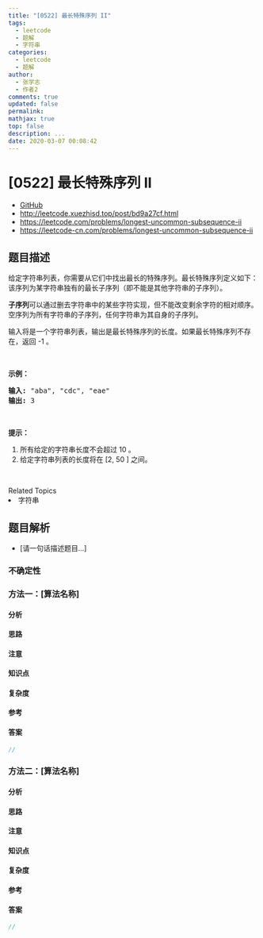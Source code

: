 ```yaml
---
title: "[0522] 最长特殊序列 II"
tags:
  - leetcode
  - 题解
  - 字符串
categories:
  - leetcode
  - 题解
author:
  - 张学志
  - 作者2
comments: true
updated: false
permalink:
mathjax: true
top: false
description: ...
date: 2020-03-07 00:08:42
---
```



# [0522] 最长特殊序列 II
* [GitHub](https://github.com/algoboy101/LeetCodeCrowdsource/tree/master/_posts/QA/%5B0522%5D%20%E6%9C%80%E9%95%BF%E7%89%B9%E6%AE%8A%E5%BA%8F%E5%88%97%20II.md)
* http://leetcode.xuezhisd.top/post/bd9a27cf.html
* https://leetcode.com/problems/longest-uncommon-subsequence-ii
* https://leetcode-cn.com/problems/longest-uncommon-subsequence-ii


## 题目描述

<p>给定字符串列表，你需要从它们中找出最长的特殊序列。最长特殊序列定义如下：该序列为某字符串独有的最长子序列（即不能是其他字符串的子序列）。</p>

<p><strong>子序列</strong>可以通过删去字符串中的某些字符实现，但不能改变剩余字符的相对顺序。空序列为所有字符串的子序列，任何字符串为其自身的子序列。</p>

<p>输入将是一个字符串列表，输出是最长特殊序列的长度。如果最长特殊序列不存在，返回 -1 。</p>

<p>&nbsp;</p>

<p><strong>示例：</strong></p>

<pre><strong>输入:</strong> &quot;aba&quot;, &quot;cdc&quot;, &quot;eae&quot;
<strong>输出:</strong> 3
</pre>

<p>&nbsp;</p>

<p><strong>提示：</strong></p>

<ol>
	<li>所有给定的字符串长度不会超过 10 。</li>
	<li>给定字符串列表的长度将在 [2, 50 ] 之间。</li>
</ol>

<p>&nbsp;</p>
<div><div>Related Topics</div><div><li>字符串</li></div></div>


## 题目解析
* [请一句话描述题目...]

### 不确定性


### 方法一：[算法名称]

#### 分析

#### 思路

#### 注意

#### 知识点

#### 复杂度

#### 参考

#### 答案

```cpp
//
```


### 方法二：[算法名称]

#### 分析

#### 思路

#### 注意

#### 知识点

#### 复杂度

#### 参考

#### 答案

```cpp
//
```


